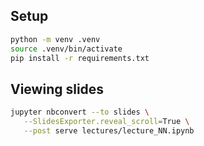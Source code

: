 ## Setup

```sh
python -m venv .venv
source .venv/bin/activate
pip install -r requirements.txt
```

## Viewing slides

```sh
jupyter nbconvert --to slides \
   --SlidesExporter.reveal_scroll=True \
   --post serve lectures/lecture_NN.ipynb
```
